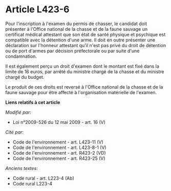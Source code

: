 # Article L423-6

Pour l'inscription à l'examen du permis de chasser, le candidat doit présenter à l'Office national de la chasse et de la
faune sauvage un certificat médical attestant que son état de santé physique et psychique est compatible avec la détention
d'une arme. Il doit en outre présenter une déclaration sur l'honneur attestant qu'il n'est pas privé du droit de détention ou
de port d'armes par décision préfectorale ou par suite d'une condamnation.

Il est également perçu un droit d'examen dont le montant est fixé dans la limite de 16 euros, par arrêté du ministre chargé
de la chasse et du ministre chargé du budget.

Le produit de ces droits est reversé à l'Office national de la chasse et de la faune sauvage pour être affecté à
l'organisation matérielle de l'examen.

**Liens relatifs à cet article**

_Modifié par_:

  - Loi n°2009-526 du 12 mai 2009 - art. 16 (V)

_Cité par_:

  - Code de l'environnement - art. L423-11 (V)
  - Code de l'environnement - art. L423-8-1 (V)
  - Code de l'environnement - art. R423-2 (VD)
  - Code de l'environnement - art. R423-25 (V)

_Anciens textes_:

  - Code rural - art. L223-4 (Ab)
  - Code rural L223-4
